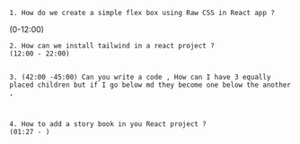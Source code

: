 	1. How do we create a simple flex box using Raw CSS in React app ? 
(0-12:00)



	2. How can we install tailwind in a react project ? 
	(12:00 - 22:00)
	
	
	3. (42:00 -45:00) Can you write a code , How can I have 3 equally placed children but if I go below md they become one below the another , 



	4. How to add a story book in you React project ? 
	(01:27 - ) 
	
	
	
